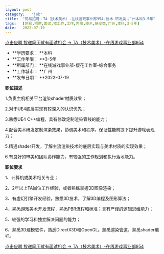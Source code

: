 ```yaml
---
layout:	post
category:	"job"
title:	"网易招聘：TA（技术美术）-在线游戏事业部954-技术-研发类-广州本科3-5年"
tags:	[网易,招聘,面试,找工作,工作,内推,技术,研发类,广州,本科,3-5年]
date:	2022-07-19
---
```


[点击应聘 投递简历就有面试机会 ->  TA（技术美术）-在线游戏事业部954](http://mobile.bole.netease.com/bole/boleDetail?id=36593&employeeId=346f03c3cda5f04c&key=all)



- **学历要求： **本科
- **工作年限： **3-5年
- **所属部门： **在线游戏事业部-樱花工作室-综合事务
- **工作城市： **广州
- **发布日期： **2022-07-19



**职位描述**

1.负责主机相关平台渲染shader材质效果；

2.对于UE4底层实现有较深入的认识优先；

3.熟悉UE4 C++编程，具有修改定制渲染管线的能力；

4.配合美术研发定制渲染效果，协调美术和程序，保证性能前提下提升游戏表现力；

5.精通shader开发，了解主流渲染技术的底层实现与美术材质的实现效果；

6.有良好的审美和团队协作能力，有较强的工作规划和执行落地能力。





**职位要求**

1、计算机或美术相关专业；

2、2年以上TA岗位工作经验，或者熟练掌握3D图像渲染；

3、有虚幻引擎开发经验，熟悉3D技术，了解3D编程及图形算法；

4、熟悉游戏美术开发流程，熟悉PBR流程和标准；具有严谨的逻辑思维能力；

5、较强的学习和独立解决问题的能力；

6、熟悉3D建模软件，熟悉DirectX3D和OpenGL，熟悉渲染管道，熟悉shader编程。





[点击应聘 投递简历就有面试机会 ->  TA（技术美术）-在线游戏事业部954](http://mobile.bole.netease.com/bole/boleDetail?id=36593&employeeId=346f03c3cda5f04c&key=all)